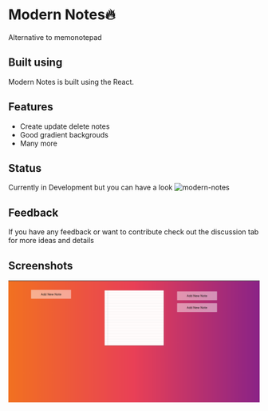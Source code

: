 # Modern Notes🔥

Alternative to memonotepad

## Built using

Modern Notes is built using the React.

## Features

-   Create update delete notes
-   Good gradient backgrouds
-   Many more

## Status

Currently in Development but you can have a look ![modern-notes](https://modern-notes.vercel.pp/)

## Feedback

If you have any feedback or want to contribute check out the discussion tab for more ideas and details

## Screenshots

![App Screenshot](https://github.com/lokeshvasnik/ImageUrl/blob/main/modern.png?raw=true)
